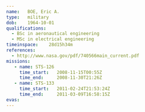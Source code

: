 ```yaml
---
name:	BOE, Eric A.
type:	military
dob:	1964-10-01
qualifications:
  - BSc in aeronautical engineering
  - MSc in electrical engineering
timeinspace:	28d15h34m
references:
  - http://www.nasa.gov/pdf/740566main_current.pdf
missions:
   - name: STS-126
     time_start:   2008-11-15T00:55Z
     time_end:     2008-11-30T21:26Z
   - name: STS-133
     time_start:   2011-02-24T21:53:24Z
     time_end:     2011-03-09T16:58:15Z
evas:
---
```

